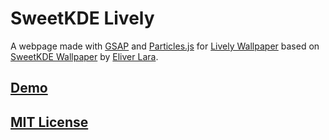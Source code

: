 # SweetKDE Lively

A webpage made with [GSAP](https://greensock.com/gsap/) and [Particles.js](https://github.com/VincentGarreau/particles.js) for [Lively Wallpaper](https://github.com/rocksdanister/lively) based on [SweetKDE Wallpaper](https://github.com/EliverLara/Sweet) by [Eliver Lara](https://github.com/EliverLara).

## [Demo](https://venombigbozz.github.io/SweetKDE-Lively/)
## [MIT License](LICENSE)
